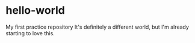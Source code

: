 # hello-world
My first practice repository
It's definitely a different world, but I'm already starting to love this.
